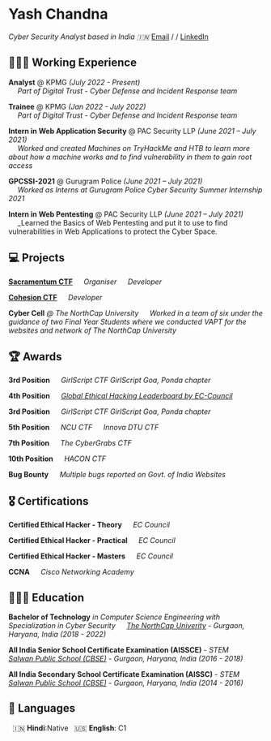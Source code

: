 
# Yash Chandna

_Cyber Security Analyst based in India 🇮🇳_
[Email](mailto:yashchandna@gmail.com) / / [LinkedIn](https://www.linkedin.com/in/yashchandna/) 

## 🧑🏻‍💻 Working Experience

**Analyst** @ KPMG _(July 2022 - Present)_<br>
&emsp; _Part of Digital Trust - Cyber Defense and Incident Response team_


**Trainee** @ KPMG _(Jan 2022 - July 2022)_ <br>
&emsp;  _Part of Digital Trust - Cyber Defense and Incident Response team_


**Intern in Web Application Security** @ PAC Security LLP _(June 2021 – July 2021)_<br>
 &emsp; _Worked and created Machines on TryHackMe and HTB to learn more about how a machine works and to find vulnerability in them to gain root access_

**GPCSSI-2021** @ Gurugram Police _(June 2021 – July 2021)_<br>
&emsp; _Worked as Interns at Gurugram Police Cyber Security Summer Internship 2021_

**Intern in Web Pentesting** @ PAC Security LLP _(June 2021 – July 2021)_<br>
&emsp; _Learned the Basics of Web Pentesting and put it to use to find vulnerabilities in Web Applications to protect the Cyber Space.

## 💻 Projects

**[Sacramentum CTF](https://sacramentum.ncuindia.edu)**
&emsp; _Organiser_
&emsp; _Developer_

**[Cohesion CTF](https://ctftime.org/ctf/589/)**
&emsp; _Developer_

**Cyber Cell** _@ The NorthCap University_
&emsp; _Worked in a team of six under the guidance of two Final Year Students where we conducted VAPT for the websites and network of The NorthCap University_

## 🏆 Awards

**3rd Position**
  &emsp; _GirlScript CTF GirlScript Goa, Ponda chapter_

**4th Position**
&emsp; _[Global Ethical Hacking Leaderboard by EC-Council]()_

**3rd Position**
  &emsp; _GirlScript CTF GirlScript Goa, Ponda chapter_

**5th Position**
&emsp; _NCU CTF_
&emsp; _Innova DTU CTF_




**7th Position**
&emsp; _The CyberGrabs CTF_

**10th Position**
&emsp; _HACON CTF_

**Bug Bounty**
&emsp; _Multiple bugs reported on Govt. of India Websites_

## 🎖️ Certifications

**Certified Ethical Hacker - Theory**
&emsp; _EC Council_ 

**Certified Ethical Hacker - Practical**
&emsp; _EC Council_

**Certified Ethical Hacker - Masters**
&emsp; _EC Council_

**CCNA**
&emsp; _Cisco Networking Academy_

## 👩🏼‍🎓 Education

**Bachelor of Technology** _in Computer Science Engineering with Specialization in Cyber Security_
&emsp; _[The NorthCap Univerity](https://www.ncuindia.edu/) - Gurgaon, Haryana, India (2018 - 2022)_

**All India Senior School Certificate Examination (AISSCE)**  - _STEM_
&emsp; _[Salwan Public School _(CBSE)_](https://salwangurgaon.com) - Gurgaon, Haryana, India _(2016 - 2018)__

**All India Secondary School Certificate Examination (AISSC)**  - _STEM_
&emsp; _[Salwan Public School _(CBSE)_](https://salwangurgaon.com) - Gurgaon, Haryana, India _(2014 - 2016)__

## 💬 Languages

&nbsp; 🇮🇳 **Hindi**:Native
&nbsp; 🇺🇸 **English**: C1
